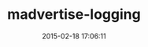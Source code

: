 ---
layout: post
title:  "madvertise-logging"
repo:   "madvertise/logging"
date:   2015-02-18 17:06:11
gemurl: https://github.com/madvertise/logging
---